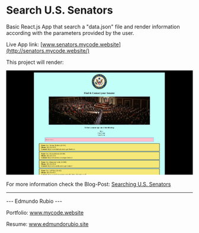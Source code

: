 # Search U.S. Senators

Basic React.js App that search a "data.json" file and render information according with the parameters provided by the user.

Live App link: [www.senators.mycode.website](http://senators.mycode.website/)

This project will render:

![Screen Shoot](/src/comps/img/screen.png)

For more information check the Blog-Post: [Searching U.S. Senators](http://blog.mycode.website/searching-u-s-senators/)

----

   ---  Edmundo Rubio  ---

Portfolio: www.mycode.website

Resume: www.edmundorubio.site
